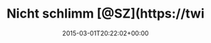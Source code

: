 ---
retweeted: false
source: <a href="http://twitter.com" rel="nofollow">Twitter Web Client</a>
entities:
  user_mentions:
  - name: Süddeutsche Zeitung
    screen_name: SZ
    indices:
    - '14'
    - '17'
    id_str: '114508061'
    id: '114508061'
  urls: []
  symbols: []
  media:
  - expanded_url: https://twitter.com/bascht/status/572129691617890304/photo/1
    indices:
    - '86'
    - '108'
    url: http://t.co/qfzcBuydtr
    media_url: http://pbs.twimg.com/media/B_Cc7AKWsAAhN14.png
    id_str: '572129690145697792'
    id: '572129690145697792'
    media_url_https: https://pbs.twimg.com/media/B_Cc7AKWsAAhN14.png
    sizes:
      small:
        w: '680'
        h: '111'
        resize: fit
      medium:
        w: '1200'
        h: '196'
        resize: fit
      thumb:
        w: '150'
        h: '150'
        resize: crop
      large:
        w: '1362'
        h: '222'
        resize: fit
    type: photo
    display_url: pic.twitter.com/qfzcBuydtr
  hashtags: []
display_text_range:
- '0'
- '108'
favorite_count: '4'
id_str: '572129691617890304'
truncated: false
retweet_count: '0'
id: '572129691617890304'
possibly_sensitive: false
created_at: Sun Mar 01 20:22:02 +0000 2015
favorited: false
full_text: Nicht schlimm [@SZ](https://twitter.com/SZ) – um die Uhrzeit ist eigentlich
  keine schlechte Zeit für A/B Tests.
lang: de
extended_entities:
  media:
  - expanded_url: https://twitter.com/bascht/status/572129691617890304/photo/1
    indices:
    - '86'
    - '108'
    url: http://t.co/qfzcBuydtr
    media_url: http://pbs.twimg.com/media/B_Cc7AKWsAAhN14.png
    id_str: '572129690145697792'
    id: '572129690145697792'
    media_url_https: https://pbs.twimg.com/media/B_Cc7AKWsAAhN14.png
    sizes:
      small:
        w: '680'
        h: '111'
        resize: fit
      medium:
        w: '1200'
        h: '196'
        resize: fit
      thumb:
        w: '150'
        h: '150'
        resize: crop
      large:
        w: '1362'
        h: '222'
        resize: fit
    type: photo
    display_url: pic.twitter.com/qfzcBuydtr
tags:
- pesos:twitter
date: '2015-03-01T20:22:02+00:00'
src: https://twitter.com/bascht/status/572129691617890304
original_url: https://twitter.com/bascht/status/572129691617890304
type: twitter_tweet
media_url: https://img.bascht.com/twitter/pbs.twimg.com/media/B_Cc7AKWsAAhN14.png
text: Nicht schlimm [@SZ](https://twitter.com/SZ) – um die Uhrzeit ist eigentlich
  keine schlechte Zeit für A/B Tests.
title: Nicht schlimm [@SZ](https://twi

---